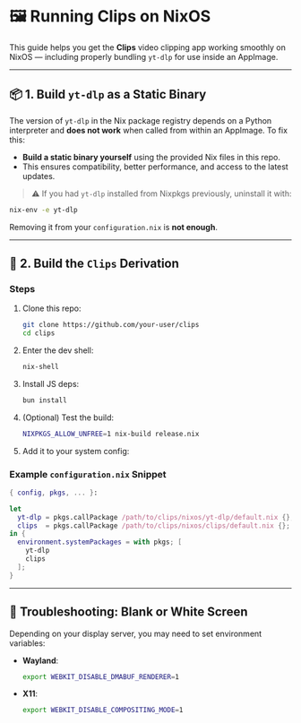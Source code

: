 # 🖼️ Running **Clips** on NixOS

This guide helps you get the **Clips** video clipping app working smoothly on NixOS — including properly bundling `yt-dlp` for use inside an AppImage.

---

## 📦 1. Build `yt-dlp` as a Static Binary

The version of `yt-dlp` in the Nix package registry depends on a Python interpreter and **does not work** when called from within an AppImage. To fix this:

- **Build a static binary yourself** using the provided Nix files in this repo.
- This ensures compatibility, better performance, and access to the latest updates.

> ⚠️ If you had `yt-dlp` installed from Nixpkgs previously, uninstall it with:

```sh
nix-env -e yt-dlp
```

Removing it from your `configuration.nix` is **not enough**.

---

## 🔧 2. Build the `Clips` Derivation

### Steps

1. Clone this repo:

   ```sh
   git clone https://github.com/your-user/clips
   cd clips
   ```

2. Enter the dev shell:

   ```sh
   nix-shell
   ```

3. Install JS deps:

   ```sh
   bun install
   ```

4. (Optional) Test the build:

   ```sh
   NIXPKGS_ALLOW_UNFREE=1 nix-build release.nix
   ```

5. Add it to your system config:

### Example `configuration.nix` Snippet

```nix
{ config, pkgs, ... }:

let
  yt-dlp = pkgs.callPackage /path/to/clips/nixos/yt-dlp/default.nix {};
  clips  = pkgs.callPackage /path/to/clips/nixos/clips/default.nix {};
in {
  environment.systemPackages = with pkgs; [
    yt-dlp
    clips
  ];
}
```

---

## 🐛 Troubleshooting: Blank or White Screen

Depending on your display server, you may need to set environment variables:

- **Wayland**:

  ```sh
  export WEBKIT_DISABLE_DMABUF_RENDERER=1
  ```

- **X11**:
  ```sh
  export WEBKIT_DISABLE_COMPOSITING_MODE=1
  ```
